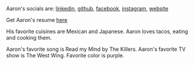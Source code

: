 Aaron's socials are: [linkedin](https://linkedin.com/in/AaronCGoidel), [github](https://github.com/AaronCGoidel), [facebook](http://fb.aarongoidel.com), [instagram](http://ig.aarongoidel.com), [website](https://aarongoidel.com)

Get Aaron's resume [here](resume.pdf)

His favorite cuisines are Mexican and Japanese. Aaron loves tacos, eating and cooking them.

Aaron's favorite song is Read my Mind by The Killers. Aaron's favorite TV show is The West Wing. Favorite color is purple.
